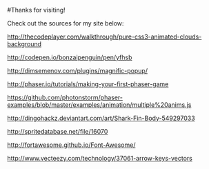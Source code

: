 #Thanks for visiting!

Check out the sources for my site below: 

http://thecodeplayer.com/walkthrough/pure-css3-animated-clouds-background

http://codepen.io/bonzaipenguin/pen/yfhsb

http://dimsemenov.com/plugins/magnific-popup/

http://phaser.io/tutorials/making-your-first-phaser-game

https://github.com/photonstorm/phaser-examples/blob/master/examples/animation/multiple%20anims.js

http://dingohackz.deviantart.com/art/Shark-Fin-Body-549297033

http://spritedatabase.net/file/16070

http://fortawesome.github.io/Font-Awesome/

http://www.vecteezy.com/technology/37061-arrow-keys-vectors